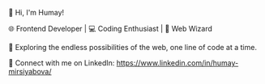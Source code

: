 👋 Hi, I'm Humay!

🌐 Frontend Developer | 💻 Coding Enthusiast | 🚀 Web Wizard

🌱 Exploring the endless possibilities of the web, one line of code at a time.

🔗 Connect with me on LinkedIn: https://www.linkedin.com/in/humay-mirsiyabova/
